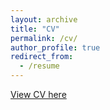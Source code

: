 ```yaml
---
layout: archive
title: "CV"
permalink: /cv/
author_profile: true
redirect_from:
  - /resume
---
```


[View CV here](http://fesobolak.github.io/files/CV_Sobolak_Jan2021.pdf)

